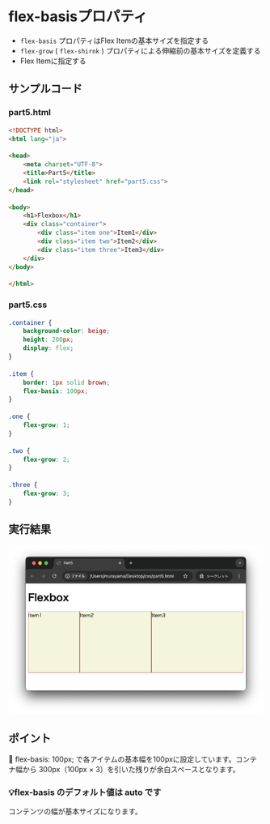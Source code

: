 # flex-basisプロパティ

+ `flex-basis` プロパティはFlex Itemの基本サイズを指定する
+ `flex-grow`  ( `flex-shirnk` ) プロパティによる伸縮前の基本サイズを定義する
+ Flex Itemに指定する

## サンプルコード

### part5.html

```html
<!DOCTYPE html>
<html lang="ja">

<head>
    <meta charset="UTF-8">
    <title>Part5</title>
    <link rel="stylesheet" href="part5.css">
</head>

<body>
    <h1>Flexbox</h1>
    <div class="container">
        <div class="item one">Item1</div>
        <div class="item two">Item2</div>
        <div class="item three">Item3</div>
    </div>
</body>

</html>
```

### part5.css

```css
.container {
    background-color: beige;
    height: 200px;
    display: flex;
}

.item {
    border: 1px solid brown;
    flex-basis: 100px;
}

.one {
    flex-grow: 1;
}

.two {
    flex-grow: 2;
}

.three {
    flex-grow: 3;
}
```

## 実行結果

![](https://raw.githubusercontent.com/murayama333/md2slide/refs/heads/main/md/css/part5/img/08.png)

## ポイント

💬 flex-basis: 100px; で各アイテムの基本幅を100pxに設定しています。コンテナ幅から 300px（100px × 3）を引いた残りが余白スペースとなります。

### 💡flex-basis のデフォルト値は auto です

コンテンツの幅が基本サイズになります。
